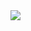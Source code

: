 <picture>
  <source
    srcset="https://github-readme-stats.vercel.app/api?username=ericnantel&show_icons=true&theme=dark"
    media="(prefers-color-scheme: dark)"
  />
  <source
    srcset="https://github-readme-stats.vercel.app/api?username=ericnantel&show_icons=true"
    media="(prefers-color-scheme: light), (prefers-color-scheme: no-preference)"
  />
  <img src="https://github-readme-stats.vercel.app/api?username=ericnantel&show_icons=true" />
</picture>
